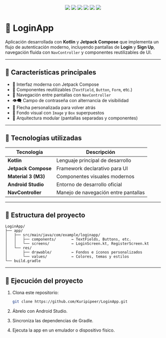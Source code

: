 <p align="center">
  <img src="https://img.shields.io/badge/Kotlin-1.x-7F52FF?logo=kotlin&logoColor=white" />
  <img src="https://img.shields.io/badge/Android-Compose-3DDC84?logo=android&logoColor=white" />
  <img src="https://img.shields.io/badge/Jetpack%20Compose-UI-4285F4?logo=jetpackcompose&logoColor=white" />
  <img src="https://img.shields.io/badge/Material%203-Design-000000?logo=materialdesign&logoColor=white" />
  <img src="https://img.shields.io/badge/IDE-Android%20Studio-3DDC84?logo=androidstudio&logoColor=white" />
  <img src="https://img.shields.io/badge/Status-Active-blue" />
</p>

# 🔐 LoginApp

Aplicación desarrollada con **Kotlin** y **Jetpack Compose** que implementa un flujo de autenticación moderno, incluyendo pantallas de **Login** y **Sign Up**, navegación fluida con `NavController` y componentes reutilizables de UI.

---

## 📱 Características principales

- 🎨 Interfaz moderna con Jetpack Compose  
- 🧩 Componentes reutilizables (`TextField`, `Button`, `Form`, etc.)  
- 🔁 Navegación entre pantallas con `NavController`  
- 👁️‍🗨️ Campo de contraseña con alternancia de visibilidad  
- 🧭 Flecha personalizada para volver atrás  
- 🌙 Fondo visual con `Image` y `Box` superpuestos  
- 🧱 Arquitectura modular (pantallas separadas y componentes)

---

## 🧰 Tecnologías utilizadas

| Tecnología | Descripción |
|-------------|-------------|
| **Kotlin** | Lenguaje principal de desarrollo |
| **Jetpack Compose** | Framework declarativo para UI |
| **Material 3 (M3)** | Componentes visuales modernos |
| **Android Studio** | Entorno de desarrollo oficial |
| **NavController** | Manejo de navegación entre pantallas |

---

## 🧩 Estructura del proyecto

~~~text
LoginApp/
├── app/
│   ├── src/main/java/com/example/loginapp/
│   │   ├── components/       ← TextFields, Buttons, etc.
│   │   └── screens/          ← LoginScreen.kt, RegisterScreen.kt
│   └── res/
│       ├── drawable/         ← Fondos e íconos personalizados
│       └── values/           ← Colores, temas y estilos
└── build.gradle
~~~

---

## 🚀 Ejecución del proyecto

1. Clona este repositorio:
   ```bash
   git clone https://github.com/Kuripipeer/LoginApp.git

2. Ábrelo con Android Studio.

3. Sincroniza las dependencias de Gradle.

4. Ejecuta la app en un emulador o dispositivo físico.
